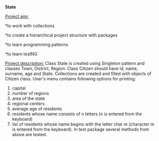 **State**

<ins> Project aim: </ins>

*to work with collections

*to create a hierarchical project structure with packages

*to learn programming patterns

*to learn testNG

<ins> Project description:</ins>
Class State is created using Singleton pattern and classes Town, District, Region. Class Citizen should have id, name, surname, age and State.
Collections are created and filled with objects of Citizen class.
User's menu contains following options for printing:
1. capital 
2. number of regions
3. area of the state
4. regional centers
5. average age of residents
6. residents whose name consists of n letters (n is entered from the keyboard)
7. list of residents whose name begins with the letter char m (character m is entered from the keyboard).
   In test package several methods from above are tested.
